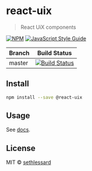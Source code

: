 # react-uix

> React UiX components

[![NPM](https://img.shields.io/npm/v/@react-uix/web.svg)](https://www.npmjs.com/package/@react-uix/web) [![JavaScript Style Guide](https://img.shields.io/badge/code_style-standard-brightgreen.svg)](https://standardjs.com)

| Branch | Build Status |
| --- | --- |
| master | [![Build Status](https://jenkins.sethlessard.com/buildStatus/icon?job=react-uix-web%2Fmaster)](https://jenkins.sethlessard.com/job/react-uix-web/job/master/) |

## Install

```bash
npm install --save @react-uix
```

## Usage

See [docs](https://sethlessard.github.io/react-uix/).

## License

MIT © [sethlessard](https://github.com/sethlessard)
